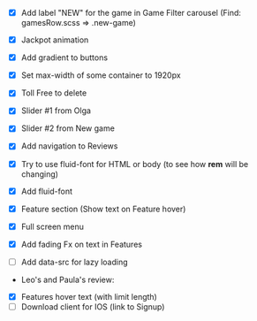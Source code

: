 -   [x] Add label "NEW" for the game in Game Filter carousel (Find: gamesRow.scss => .new-game)
-   [x] Jackpot animation
-   [x] Add gradient to buttons
-   [x] Set max-width of some container to 1920px
-   [x] Toll Free to delete
-   [x] Slider #1 from Olga
-   [x] Slider #2 from New game
-   [x] Add navigation to Reviews

-   [x] Try to use fluid-font for HTML or body (to see how **rem** will be changing)
-   [x] Add fluid-font
-   [x] Feature section (Show text on Feature hover)
-   [x] Full screen menu
-   [x] Add fading Fx on text in Features

-   [ ] Add data-src for lazy loading

-   Leo's and Paula's review:
-   [x] Features hover text (with limit length)
-   [ ] Download client for IOS (link to Signup)
